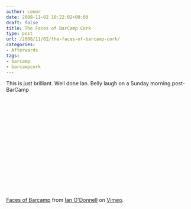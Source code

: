 ```yaml
---
author: conor
date: 2008-11-02 10:22:02+00:00
draft: false
title: The Faces of BarCamp Cork
type: post
url: /2008/11/02/the-faces-of-barcamp-cork/
categories:
- Afterwards
tags:
- barcamp
- barcampcork
---
```


This is just brilliant. Well done Ian. Belly laugh on a Sunday morning post-BarCamp

<object width="400" height="267">				<embed src="http://vimeo.com/moogaloop.swf?clip_id=2122185&server=vimeo.com&show_title=1&show_byline=1&show_portrait=0&color=&fullscreen=1" type="application/x-shockwave-flash" allowfullscreen="true" allowscriptaccess="always" width="400" height="267"></embed></object>  
[Faces of Barcamp](http://vimeo.com/2122185?pg=embed&sec=2122185) from [Ian O'Donnell](http://vimeo.com/user815794?pg=embed&sec=2122185) on [Vimeo](http://vimeo.com?pg=embed&sec=2122185).

